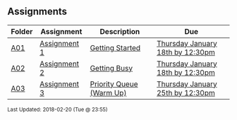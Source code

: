 ## Assignments
| Folder | Assignment | Description | Due|
 | ------------|------------|------------|------------|
 | [A01](https://github.com/rugbyprof/3013-Algorithms/tree/master/Assignments/A01) | [ Assignment 1 ](https://github.com/rugbyprof/3013-Algorithms/tree/master/Assignments/A01) | [ Getting Started](https://github.com/rugbyprof/3013-Algorithms/tree/master/Assignments/A01) | [Thursday January 18th by 12:30pm](https://github.com/rugbyprof/3013-Algorithms/tree/master/Assignments/A01) |
 | [A02](https://github.com/rugbyprof/3013-Algorithms/tree/master/Assignments/A02) | [ Assignment 2 ](https://github.com/rugbyprof/3013-Algorithms/tree/master/Assignments/A02) | [ Getting Busy](https://github.com/rugbyprof/3013-Algorithms/tree/master/Assignments/A02) | [Thursday January 18th by 12:30pm](https://github.com/rugbyprof/3013-Algorithms/tree/master/Assignments/A02) |
 | [A03](https://github.com/rugbyprof/3013-Algorithms/tree/master/Assignments/A03) | [ Assignment 3 ](https://github.com/rugbyprof/3013-Algorithms/tree/master/Assignments/A03) | [ Priority Queue (Warm Up)](https://github.com/rugbyprof/3013-Algorithms/tree/master/Assignments/A03) | [Thursday January 25th by 12:30pm](https://github.com/rugbyprof/3013-Algorithms/tree/master/Assignments/A03) |

<sup>Last Updated: 2018-02-20 (Tue @ 23:55)</sup>